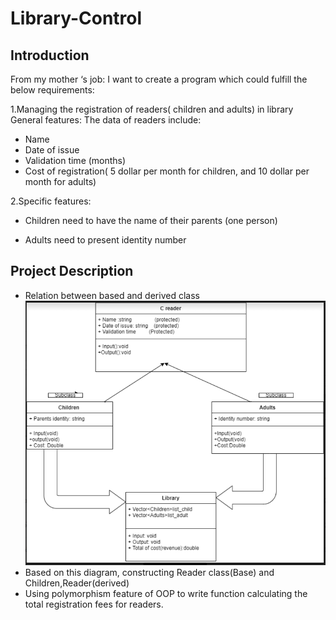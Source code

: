 # Library-Control
## Introduction
From my mother ‘s job: I want to create a program which could fulfill the below requirements:

1.Managing the registration of readers( children and adults) in library
General features: The data of readers include:
- Name
- Date of issue
- Validation time (months)
- Cost of registration( 5 dollar per month for children, and 10 dollar per month for adults)

2.Specific features:

+ Children need to have the name of their parents (one person)

+ Adults need to present identity number
## Project Description
* Relation between based and derived class
![Demo](diagram.png)
* Based on this diagram, constructing Reader class(Base) and Children,Reader(derived)
* Using polymorphism feature of OOP to write function calculating the total registration fees for readers.